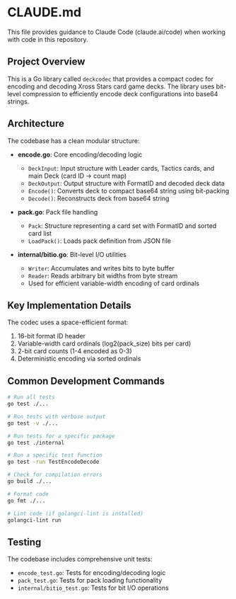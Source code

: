# CLAUDE.md

This file provides guidance to Claude Code (claude.ai/code) when working with code in this repository.

## Project Overview

This is a Go library called `deckcodec` that provides a compact codec for encoding and decoding Xross Stars card game decks. The library uses bit-level compression to efficiently encode deck configurations into base64 strings.

## Architecture

The codebase has a clean modular structure:

- **encode.go**: Core encoding/decoding logic
  - `DeckInput`: Input structure with Leader cards, Tactics cards, and main Deck (card ID → count map)
  - `DeckOutput`: Output structure with FormatID and decoded deck data
  - `Encode()`: Converts deck to compact base64 string using bit-packing
  - `Decode()`: Reconstructs deck from base64 string

- **pack.go**: Pack file handling
  - `Pack`: Structure representing a card set with FormatID and sorted card list
  - `LoadPack()`: Loads pack definition from JSON file

- **internal/bitio.go**: Bit-level I/O utilities
  - `Writer`: Accumulates and writes bits to byte buffer
  - `Reader`: Reads arbitrary bit widths from byte stream
  - Used for efficient variable-width encoding of card ordinals

## Key Implementation Details

The codec uses a space-efficient format:
1. 16-bit format ID header
2. Variable-width card ordinals (log2(pack_size) bits per card)
3. 2-bit card counts (1-4 encoded as 0-3)
4. Deterministic encoding via sorted ordinals

## Common Development Commands

```bash
# Run all tests
go test ./...

# Run tests with verbose output
go test -v ./...

# Run tests for a specific package
go test ./internal

# Run a specific test function
go test -run TestEncodeDecode

# Check for compilation errors
go build ./...

# Format code
go fmt ./...

# Lint code (if golangci-lint is installed)
golangci-lint run
```

## Testing

The codebase includes comprehensive unit tests:
- `encode_test.go`: Tests for encoding/decoding logic
- `pack_test.go`: Tests for pack loading functionality  
- `internal/bitio_test.go`: Tests for bit I/O operations